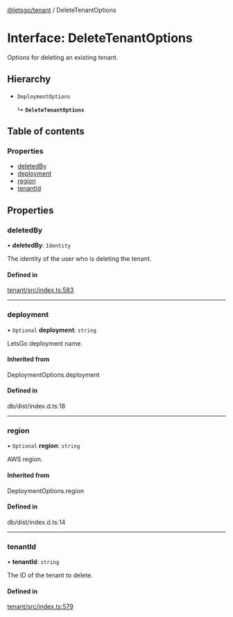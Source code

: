 [@letsgo/tenant](../README.md) / DeleteTenantOptions

# Interface: DeleteTenantOptions

Options for deleting an existing tenant.

## Hierarchy

- `DeploymentOptions`

  ↳ **`DeleteTenantOptions`**

## Table of contents

### Properties

- [deletedBy](DeleteTenantOptions.md#deletedby)
- [deployment](DeleteTenantOptions.md#deployment)
- [region](DeleteTenantOptions.md#region)
- [tenantId](DeleteTenantOptions.md#tenantid)

## Properties

### deletedBy

• **deletedBy**: `Identity`

The identity of the user who is deleting the tenant.

#### Defined in

[tenant/src/index.ts:583](https://github.com/tjanczuk/letsgo/blob/c32fd97/packages/tenant/src/index.ts#L583)

___

### deployment

• `Optional` **deployment**: `string`

LetsGo deployment name.

#### Inherited from

DeploymentOptions.deployment

#### Defined in

db/dist/index.d.ts:18

___

### region

• `Optional` **region**: `string`

AWS region.

#### Inherited from

DeploymentOptions.region

#### Defined in

db/dist/index.d.ts:14

___

### tenantId

• **tenantId**: `string`

The ID of the tenant to delete.

#### Defined in

[tenant/src/index.ts:579](https://github.com/tjanczuk/letsgo/blob/c32fd97/packages/tenant/src/index.ts#L579)
